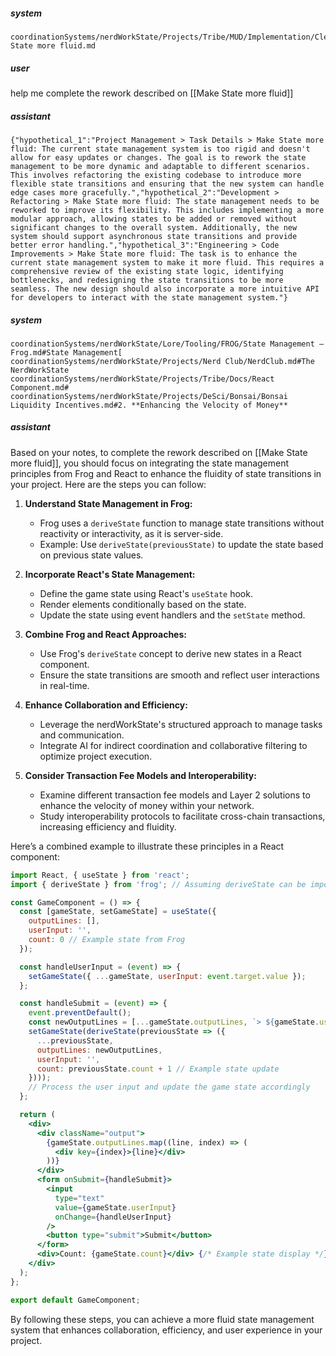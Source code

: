 ##### system
```sc-context
coordinationSystems/nerdWorkState/Projects/Tribe/MUD/Implementation/Clean/Make State more fluid.md
```

##### user
help me complete the rework described on [[Make State more fluid]]

##### assistant
```lookup
{"hypothetical_1":"Project Management > Task Details > Make State more fluid: The current state management system is too rigid and doesn't allow for easy updates or changes. The goal is to rework the state management to be more dynamic and adaptable to different scenarios. This involves refactoring the existing codebase to introduce more flexible state transitions and ensuring that the new system can handle edge cases more gracefully.","hypothetical_2":"Development > Refactoring > Make State more fluid: The state management needs to be reworked to improve its flexibility. This includes implementing a more modular approach, allowing states to be added or removed without significant changes to the overall system. Additionally, the new system should support asynchronous state transitions and provide better error handling.","hypothetical_3":"Engineering > Code Improvements > Make State more fluid: The task is to enhance the current state management system to make it more fluid. This requires a comprehensive review of the existing state logic, identifying bottlenecks, and redesigning the state transitions to be more seamless. The new design should also incorporate a more intuitive API for developers to interact with the state management system."}
```

##### system
```sc-context
coordinationSystems/nerdWorkState/Lore/Tooling/FROG/State Management – Frog.md#State Management[
coordinationSystems/nerdWorkState/Projects/Nerd Club/NerdClub.md#The NerdWorkState
coordinationSystems/nerdWorkState/Projects/Tribe/Docs/React Component.md#
coordinationSystems/nerdWorkState/Projects/DeSci/Bonsai/Bonsai Liquidity Incentives.md#2. **Enhancing the Velocity of Money**
```

##### assistant
Based on your notes, to complete the rework described on [[Make State more fluid]], you should focus on integrating the state management principles from Frog and React to enhance the fluidity of state transitions in your project. Here are the steps you can follow:

1. **Understand State Management in Frog:**
   - Frog uses a `deriveState` function to manage state transitions without reactivity or interactivity, as it is server-side.
   - Example: Use `deriveState(previousState)` to update the state based on previous state values.

2. **Incorporate React's State Management:**
   - Define the game state using React's `useState` hook.
   - Render elements conditionally based on the state.
   - Update the state using event handlers and the `setState` method.

3. **Combine Frog and React Approaches:**
   - Use Frog's `deriveState` concept to derive new states in a React component.
   - Ensure the state transitions are smooth and reflect user interactions in real-time.

4. **Enhance Collaboration and Efficiency:**
   - Leverage the nerdWorkState's structured approach to manage tasks and communication.
   - Integrate AI for indirect coordination and collaborative filtering to optimize project execution.

5. **Consider Transaction Fee Models and Interoperability:**
   - Examine different transaction fee models and Layer 2 solutions to enhance the velocity of money within your network.
   - Study interoperability protocols to facilitate cross-chain transactions, increasing efficiency and fluidity.

Here’s a combined example to illustrate these principles in a React component:

```jsx
import React, { useState } from 'react';
import { deriveState } from 'frog'; // Assuming deriveState can be imported

const GameComponent = () => {
  const [gameState, setGameState] = useState({
    outputLines: [],
    userInput: '',
    count: 0 // Example state from Frog
  });

  const handleUserInput = (event) => {
    setGameState({ ...gameState, userInput: event.target.value });
  };

  const handleSubmit = (event) => {
    event.preventDefault();
    const newOutputLines = [...gameState.outputLines, `> ${gameState.userInput}`];
    setGameState(deriveState(previousState => ({
      ...previousState,
      outputLines: newOutputLines,
      userInput: '',
      count: previousState.count + 1 // Example state update
    })));
    // Process the user input and update the game state accordingly
  };

  return (
    <div>
      <div className="output">
        {gameState.outputLines.map((line, index) => (
          <div key={index}>{line}</div>
        ))}
      </div>
      <form onSubmit={handleSubmit}>
        <input
          type="text"
          value={gameState.userInput}
          onChange={handleUserInput}
        />
        <button type="submit">Submit</button>
      </form>
      <div>Count: {gameState.count}</div> {/* Example state display */}
    </div>
  );
};

export default GameComponent;
```

By following these steps, you can achieve a more fluid state management system that enhances collaboration, efficiency, and user experience in your project.